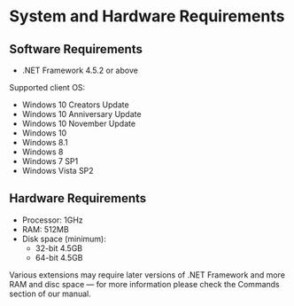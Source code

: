 # System and Hardware Requirements

## Software Requirements

* .NET Framework 4.5.2 or above

Supported client OS:

* Windows 10 Creators Update
* Windows 10 Anniversary Update
* Windows 10 November Update
* Windows 10
* Windows 8.1
* Windows 8
* Windows 7 SP1
* Windows Vista SP2

## Hardware Requirements

* Processor: 1GHz
* RAM: 512MB
* Disk space \(minimum\):
  * 32-bit 4.5GB
  * 64-bit 4.5GB

Various extensions may require later versions of .NET Framework and more RAM and disc space — for more information please check the Commands section of our manual.

